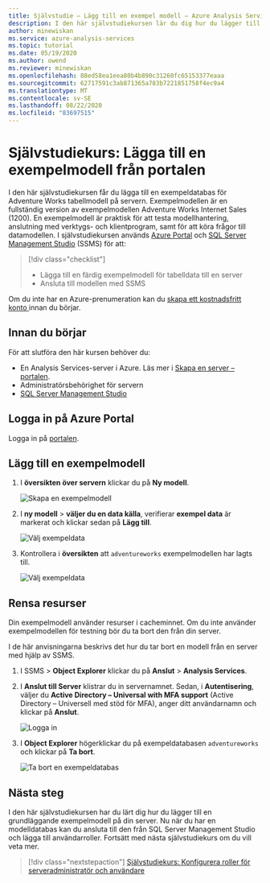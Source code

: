 ```yaml
---
title: Självstudie – Lägg till en exempel modell – Azure Analysis Services | Microsoft Docs
description: I den här självstudiekursen lär du dig hur du lägger till en exempelmodell i Azure Analysis Services.
author: minewiskan
ms.service: azure-analysis-services
ms.topic: tutorial
ms.date: 05/19/2020
ms.author: owend
ms.reviewer: minewiskan
ms.openlocfilehash: 88ed58ea1eea80b4b890c31260fc65153377eaaa
ms.sourcegitcommit: 62717591c3ab871365a783b7221851758f4ec9a4
ms.translationtype: MT
ms.contentlocale: sv-SE
ms.lasthandoff: 08/22/2020
ms.locfileid: "83697515"
---
```

# <a name="tutorial-add-a-sample-model-from-the-portal"></a>Självstudiekurs: Lägga till en exempelmodell från portalen

I den här självstudiekursen får du lägga till en exempeldatabas för Adventure Works tabellmodell på servern. Exempelmodellen är en fullständig version av exempelmodellen Adventure Works Internet Sales (1200). En exempelmodell är praktisk för att testa modellhantering, anslutning med verktygs- och klientprogram, samt för att köra frågor till datamodellen. I självstudiekursen används [Azure Portal](https://portal.azure.com) och [SQL Server Management Studio](/sql/ssms/download-sql-server-management-studio-ssms) (SSMS) för att: 

> [!div class="checklist"]
> * Lägga till en färdig exempelmodell för tabelldata till en server 
> * Ansluta till modellen med SSMS

Om du inte har en Azure-prenumeration kan du [skapa ett kostnadsfritt konto ](https://azure.microsoft.com/free/) innan du börjar.

## <a name="before-you-begin"></a>Innan du börjar

För att slutföra den här kursen behöver du:

- En Analysis Services-server i Azure. Läs mer i [Skapa en server – portalen](analysis-services-create-server.md).
- Administratörsbehörighet för servern
- [SQL Server Management Studio](https://docs.microsoft.com/sql/ssms/download-sql-server-management-studio-ssms)


## <a name="sign-in-to-the-azure-portal"></a>Logga in på Azure Portal

Logga in på [portalen](https://portal.azure.com/).

## <a name="add-a-sample-model"></a>Lägg till en exempelmodell

1. I **översikten över servern** klickar du på **Ny modell**.

    ![Skapa en exempelmodell](./media/analysis-services-create-sample-model/aas-create-sample-new-model.png)

2. I **ny modell**  >  **väljer du en data källa**, verifierar **exempel data** är markerat och klickar sedan på **Lägg till**.

    ![Välj exempeldata](./media/analysis-services-create-sample-model/aas-create-sample-data.png)

3. Kontrollera i **översikten** att `adventureworks` exempelmodellen har lagts till.

    ![Välj exempeldata](./media/analysis-services-create-sample-model/aas-create-sample-verify.png)


## <a name="clean-up-resources"></a>Rensa resurser

Din exempelmodell använder resurser i cacheminnet. Om du inte använder exempelmodellen för testning bör du ta bort den från din server.

I de här anvisningarna beskrivs det hur du tar bort en modell från en server med hjälp av SSMS.

1. I SSMS > **Object Explorer** klickar du på **Anslut** > **Analysis Services**.

2. I **Anslut till Server** klistrar du in servernamnet. Sedan, i **Autentisering**, väljer du **Active Directory – Universal with MFA support** (Active Directory – Universell med stöd för MFA), anger ditt användarnamn och klickar på **Anslut**.

    ![Logga in](./media/analysis-services-create-sample-model/aas-create-sample-cleanup-signin.png)

3. I **Object Explorer** högerklickar du på exempeldatabasen `adventureworks` och klickar på **Ta bort**.

    ![Ta bort en exempeldatabas](./media/analysis-services-create-sample-model/aas-create-sample-cleanup-delete.png)

## <a name="next-steps"></a>Nästa steg 

I den här självstudiekursen har du lärt dig hur du lägger till en grundläggande exempelmodell på din server. Nu när du har en modelldatabas kan du ansluta till den från SQL Server Management Studio och lägga till användarroller. Fortsätt med nästa självstudiekurs om du vill veta mer.

> [!div class="nextstepaction"]
> [Självstudiekurs: Konfigurera roller för serveradministratör och användare](tutorials/analysis-services-tutorial-roles.md)


